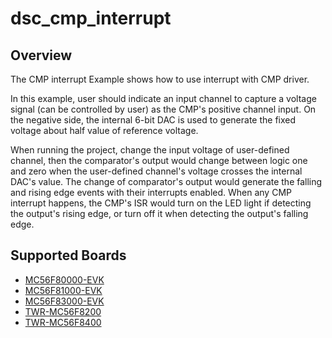 # dsc_cmp_interrupt

## Overview

The CMP interrupt Example shows how to use interrupt with CMP driver.

In this example, user should indicate an input channel to capture a voltage signal (can be controlled by user) as the 
CMP's positive channel input. On the negative side, the internal 6-bit DAC is used to generate the fixed voltage about
half value of reference voltage.

When running the project, change the input voltage of user-defined channel, then the comparator's output would change
between logic one and zero when the user-defined channel's voltage crosses the internal DAC's value. The change of
comparator's output would generate the falling and rising edge events with their interrupts enabled. When any CMP 
interrupt happens, the CMP's ISR would turn on the LED light if detecting the output's rising edge, or turn off it when
detecting the output's falling edge.

## Supported Boards
- [MC56F80000-EVK](../../../_boards/mc56f80000evk/driver_examples/cmp/interrupt/example_board_readme.md)
- [MC56F81000-EVK](../../../_boards/mc56f81000evk/driver_examples/cmp/interrupt/example_board_readme.md)
- [MC56F83000-EVK](../../../_boards/mc56f83000evk/driver_examples/cmp/interrupt/example_board_readme.md)
- [TWR-MC56F8200](../../../_boards/twrmc56f8200/driver_examples/cmp/interrupt/example_board_readme.md)
- [TWR-MC56F8400](../../../_boards/twrmc56f8400/driver_examples/cmp/interrupt/example_board_readme.md)
